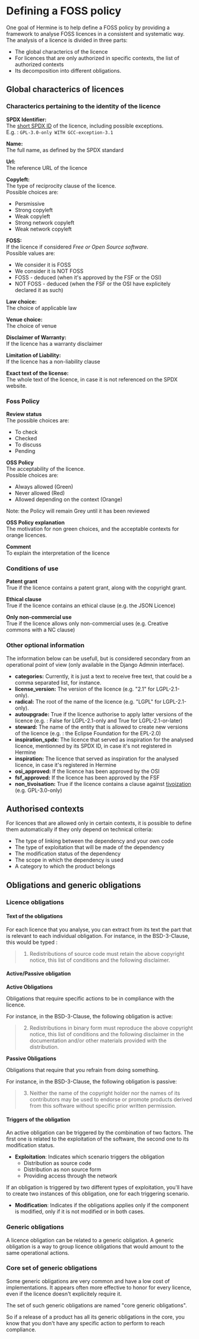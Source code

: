 <!---
SPDX-FileCopyrightText: Hermine team <hermine@inno3.fr>
SPDX-License-Identifier: CC-BY-4.0
-->

# Defining a FOSS policy

One goal of Hermine is to help define a FOSS policy by providing a framework to analyse FOSS licences in a consistent and systematic way.  
The analysis of a licence is divided in three parts:

- The global characterics of the licence
- For licences that are only authorized in specific contexts, the list of authorized contexts
- Its decomposition into different obligations.

## Global characterics of licences

### Characterics pertaining to the identity of the licence

**SPDX Identifier:**  
The [short SPDX ID](https://spdx.dev/ids/) of the licence, including possible exceptions.  
E.g. : `GPL-3.0-only WITH GCC-exception-3.1`

**Name:**  
The full name, as defined by the SPDX standard

**Url:**  
The reference URL of the licence

**Copyleft:**  
The type of reciprocity clause of the licence.  
Possible choices are:
  - Persmissive
  - Strong copyleft
  - Weak copyleft
  - Strong network copyleft
  - Weak network copyleft

**FOSS:**  
If the licence if considered *Free or Open Source software*.  
Possible values are:
  - We consider it is FOSS
  - We consider it is NOT FOSS
  - FOSS - deduced (when it's approved by the FSF or the OSI)
  - NOT FOSS - deduced (when the FSF or the OSI have explicitely declared it as such)

**Law choice:**  
The choice of applicable law

**Venue choice:**  
The choice of venue

**Disclaimer of Warranty:**  
If the licence has a warranty disclaimer

**Limitation of Liability:**  
If the licence has a non-liability clause

**Exact text of the license:**  
The whole text of the licence, in case it is not referenced on the SPDX website.

### Foss Policy 

**Review status**  
The possible choices are:
- To check
- Checked
- To discuss
- Pending

**OSS Policy**  
The acceptability of the licence.  
Possible choices are:
- Always allowed (Green)
- Never allowed (Red)
- Allowed depending on the context (Orange)

Note: the Policy will remain Grey until it has been reviewed

**OSS Policy explanation**  
The motivation for non green choices, and the acceptable contexts for orange licences. 

**Comment**  
To explain the interpretation of the licence

### Conditions of use

**Patent grant**  
True if the licence contains a patent grant, along with the copyright grant.

**Ethical clause**  
True if the licence contains an ethical clause (e.g. the JSON Licence)

**Only non-commercial use**  
True if the licence allows only non-commercial uses (e.g. Creative commons with a NC clause)


### Other optional information

The information below can be usefull, but is considered secondary from an operational point of view (only available in the Django Admnin interface).

- **categories:** Currently, it is just a text to receive free text, that could be a comma separated list, for instance.
- **license_version:** The version of the licence (e.g. "2.1" for LGPL-2.1-only). 
- **radical:** The root of the name of the licence (e.g. "LGPL" for LGPL-2.1-only).
- **autoupgrade:** True if the licence authorise to apply latter versions of the licence (e.g. : False for LGPL-2.1-only and True for LGPL-2.1-or-later) 
- **steward:** The name of the entity that is allowed to create new versions of the licence (e.g. : the Eclipse Foundation for the EPL-2.0)
- **inspiration_spdx:** The licence that served as inspiration for the analysed licence, mentionned by its SPDX ID, in case it's not registered in Hermine   
- **inspiration:** The licence that served as inspiration for the analysed licence, in case it's registered in Hermine 
- **osi_approved:** If the licence has been approved by the OSI
- **fsf_approved:** If the licence has been approved by the FSF
- **non_tivoisation:** True if the licence contains a clause against [tivoization](https://en.wikipedia.org/wiki/Tivoization) (e.g. GPL-3.0-only)

## Authorised contexts
For licences that are allowed only in certain contexts, it is possible to define them automatically if they only depend on technical criteria:
- The type of linking between the dependency and your own code
- The type of exploitation that will be made of the dependency
- The modification status of the dependency
- The scope in which the dependency is used
- A category to which the product belongs


## Obligations and generic obligations

### Licence obligations

#### Text of the obligations

For each licence that you analyse, you can extract from its text the part that is relevant to each individual obligation.
For instance, in the BSD-3-Clause, this would be typed :

>  1. Redistributions of source code must retain the above copyright notice, this list of conditions and the following disclaimer.

#### Active/Passive obligation

**Active Obligations**

Obligations that require specific actions to be in compliance with the licence.

For instance, in the BSD-3-Clause, the following obligation is active:

> 2. Redistributions in binary form must reproduce the above copyright notice, this list of conditions and the following disclaimer in the documentation and/or other materials provided with the distribution.

**Passive Obligations**

Obligations that require that you refrain from doing something.

For instance, in the BSD-3-Clause, the following obligation is passive:

>  3. Neither the name of the copyright holder nor the names of its contributors may be used to endorse or promote products derived from this software without specific prior written permission.

#### Triggers of the obligation

An active obligation can be triggered by the combination of two factors. The first one is related to the exploitation of the software, the second one to its modification status. 

- **Exploitation**: Indicates which scenario triggers the obligation
  - Distribution as source code
  - Distribution as non source form
  - Providing access through the network  

If an obligation is triggered by two different types of exploitation, you'll have to create two instances of this obligation, one for each triggering scenario.

- **Modification**: Indicates if the obligations applies only if the component is modified, only if it is not modified or in both cases.

### Generic obligations

A licence obligation can be related to a generic obligation. A generic obligation is a way to group licence obligations that would amount to the same operational actions.

### Core set of generic obligations

Some generic obligations are very common and have a low cost of implementations. It appears often more effective to honor for every licence, even if the licence doesn't explicitely require it.  

The set of such generic obligations are named "core generic obligations".

So if a release of a product has all its generic obligations in the core, you know that you don't have any specific action to perform to reach compliance.





